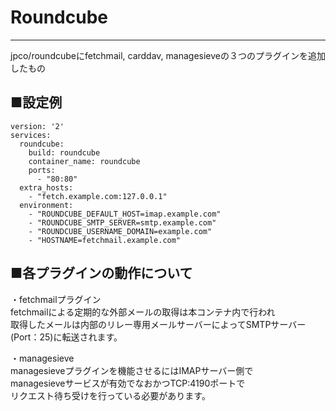 # Roundcube
---
jpco/roundcubeにfetchmail, carddav, managesieveの３つのプラグインを追加したもの 

■設定例
---
    version: '2'
    services:
      roundcube:
        build: roundcube
        container_name: roundcube
        ports:
          - "80:80"
      extra_hosts:
        - "fetch.example.com:127.0.0.1"
      environment:
        - "ROUNDCUBE_DEFAULT_HOST=imap.example.com"
        - "ROUNDCUBE_SMTP_SERVER=smtp.example.com"
        - "ROUNDCUBE_USERNAME_DOMAIN=example.com"
        - "HOSTNAME=fetchmail.example.com"

■各プラグインの動作について  
---

・fetchmailプラグイン  
  fetchmailによる定期的な外部メールの取得は本コンテナ内で行われ  
  取得したメールは内部のリレー専用メールサーバーによってSMTPサーバー(Port：25)に転送されます。

・managesieve  
  managesieveプラグインを機能させるにはIMAPサーバー側で  
  managesieveサービスが有効でなおかつTCP:4190ポートで  
  リクエスト待ち受けを行っている必要があります。  
